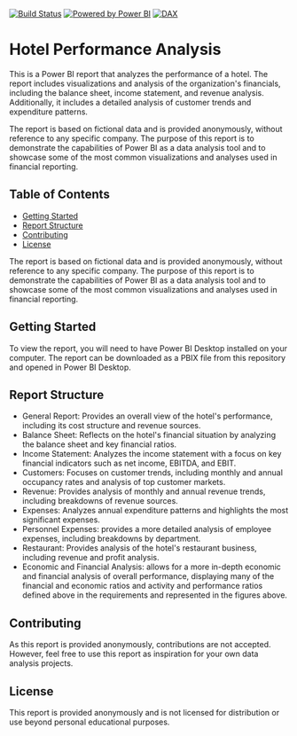 [![Build Status](https://img.shields.io/badge/build-success-brightgreen.svg)](link-to-build-status-page)
[![Powered by Power BI](https://img.shields.io/badge/Powered%20by-Power%20BI-orange.svg)](https://powerbi.microsoft.com/)
[![DAX](https://img.shields.io/badge/-DAX-1384C9?style=flat&logo=Power%20BI&logoColor=white)](https://dax.guide/)


# Hotel Performance Analysis
This is a Power BI report that analyzes the performance of a hotel. The report includes visualizations and analysis of the organization's financials, including the balance sheet, income statement, and revenue analysis. Additionally, it includes a detailed analysis of customer trends and expenditure patterns.

The report is based on fictional data and is provided anonymously, without reference to any specific company. The purpose of this report is to demonstrate the capabilities of Power BI as a data analysis tool and to showcase some of the most common visualizations and analyses used in financial reporting.

## Table of Contents

- [Getting Started](#getting-started)
- [Report Structure](#report-structure)
- [Contributing](#contributing)
- [License](#license)

The report is based on fictional data and is provided anonymously, without reference to any specific company. The purpose of this report is to demonstrate the capabilities of Power BI as a data analysis tool and to showcase some of the most common visualizations and analyses used in financial reporting.

## Getting Started
To view the report, you will need to have Power BI Desktop installed on your computer. The report can be downloaded as a PBIX file from this repository and opened in Power BI Desktop.

## Report Structure
- General Report: Provides an overall view of the hotel's performance, including its cost structure and revenue sources.
- Balance Sheet: Reflects on the hotel's financial situation by analyzing the balance sheet and key financial ratios.
- Income Statement: Analyzes the income statement with a focus on key financial indicators such as net income, EBITDA, and EBIT.
- Customers: Focuses on customer trends, including monthly and annual occupancy rates and analysis of top customer markets.
- Revenue: Provides analysis of monthly and annual revenue trends, including breakdowns of revenue sources.
- Expenses: Analyzes annual expenditure patterns and highlights the most significant expenses.
- Personnel Expenses: provides a more detailed analysis of employee expenses, including breakdowns by department.
- Restaurant: Provides analysis of the hotel's restaurant business, including revenue and profit analysis.
- Economic and Financial Analysis: allows for a more in-depth economic and financial analysis of overall performance, displaying many of the financial and economic ratios and activity and performance ratios defined above in the requirements and represented in the figures above.

## Contributing
As this report is provided anonymously, contributions are not accepted. However, feel free to use this report as inspiration for your own data analysis projects.

## License
This report is provided anonymously and is not licensed for distribution or use beyond personal educational purposes.
